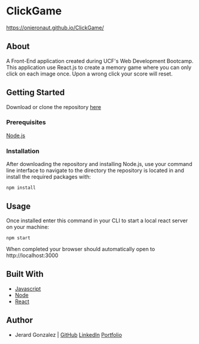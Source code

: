 # ClickGame

https://onieronaut.github.io/ClickGame/

## About

A Front-End application created during UCF's Web Development Bootcamp. This application use React.js to create a memory game where you can only click on each image once. Upon a wrong click your score will reset.

## Getting Started

Download or clone the repository [here]("https://github.com/onieronaut/ClickGame)

### Prerequisites

[Node.js](https://nodejs.org/en/)

### Installation

After downloading the repository and installing Node.js, use your command line interface to navigate to the directory the repository is located in and install the required packages with:

    npm install

## Usage

Once installed enter this command in your CLI to start a local react server on your machine:

    npm start

When completed your browser should automatically open to http://localhost:3000

## Built With

* [Javascript](https://www.javascript.com/)
* [Node](https://nodejs.org/en/)
* [React](https://reactjs.org/)

## Author

* Jerard Gonzalez | [GitHub](https://github.com/onieronaut) [LinkedIn](https://www.linkedin.com/in/jerardgonzalez) [Portfolio](https://onieronaut.github.io/portfolio3/)